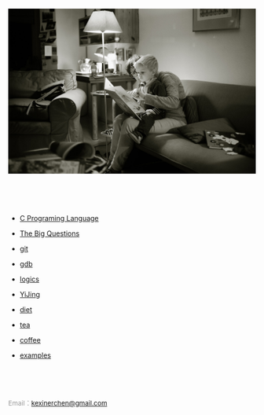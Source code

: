 
![reading](https://raw.githubusercontent.com/kexinerchen/kexinerchen.github.io/master/_posts/assets/reading.jpg)

<br>
<br>
<br>


- [C Programing Language](_posts/2020-04-11-c_programing_language.md)

- [The Big Questions](_posts/2020-04-15-big_questions.md)

- [git](_posts/2020-04-11-git.md)

- [gdb](_posts/2020-04-11-gdb.md)

- [logics](_posts/2020-07-31-logics.md)

- [YiJing](_posts/2020-09-07-yijing.md)

- [diet](_posts/2020-09-11-food.md)

- [tea](_posts/2020-08-08-tea.md)

- [coffee](_posts/2020-09-12-coffee.md)

- [examples](_posts/2020-04-11-examples.md)


<br>
<br>
<br>

<span style="color:#999999; font-size:10pt"> Email：kexinerchen@gmail.com </span>

<br>
